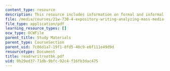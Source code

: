 ```yaml
---
content_type: resource
description: This resource includes information on formal and informal writings.
file: /media/courses/21w-730-4-expository-writing-analyzing-mass-media-spring-2001/0b29ed3771db9bfc92c4f16fb3dac475_readrwritrnotbk.pdf
file_type: application/pdf
learning_resource_types: []
ocw_type: OCWFile
parent_title: Study Materials
parent_type: CourseSection
parent_uid: 7c86d1a7-19f1-8fd5-48c9-e6f111e49d9d
resourcetype: Document
title: readrwritrnotbk.pdf
uid: 0b29ed37-71db-9bfc-92c4-f16fb3dac475
---
```

